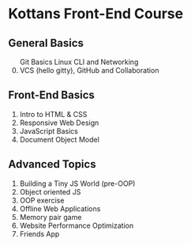 <!DOCTYPE html>

<head>
    <meta charset="utf-8" />
    <h1>Kottans Front-End Course</h1>
    <meta name="description" content="Stage 0. Self-Study" />
    <link rel="stylesheet" href="https://maxcdn.bootstrapcdn.com/bootstrap/3.3.7/css/bootstrap.min.css" integrity="sha384-BVYiiSIFeK1dGmJRAkycuHAHRg32OmUcww7on3RYdg4Va+PmSTsz/K68vbdEjh4u" crossorigin="anonymous">
    <link href="https://fonts.googleapis.com/icon?family=Material+Icons" rel="stylesheet">
</head>

<body>
    <div>
        <h2>General Basics</h2>
        <ol class="list-group" start="0">
                <!-- <i class="material-icons">done</i></span> -->
                Git Basics
            </li>
                <!-- <i class="material-icons">done</i></span> -->
                Linux CLI and Networking
            </li>
            <li class="list-group-item d-flex justify-content-between align-items-center">
                <!-- <i class="material-icons">done</i></span> -->
                VCS (hello gitty), GitHub and Collaboration
            </li>
        </ol>
    </div>
    <div>
        <h2>Front-End Basics</h2>
        <ol class="list-group">
            <li class="list-group-item d-flex justify-content-between align-items-center">
                <!-- <i class="material-icons">done</i></span> -->
                Intro to HTML & CSS
            </li>
            <li class="list-group-item d-flex justify-content-between align-items-center">
                <!-- <i class="material-icons">done</i></span> -->
                Responsive Web Design
            </li>
            <li class="list-group-item d-flex justify-content-between align-items-center">
                <!-- <i class="material-icons">done</i></span> -->
                JavaScript Basics
            </li>
            <li class="list-group-item d-flex justify-content-between align-items-center">
                <!-- <i class="material-icons">done</i></span> -->
                Document Object Model
            </li>
        </ol>
    </div>
    <div>
        <h2>Advanced Topics</h2>
        <ol class="list-group">
            <li class="list-group-item d-flex justify-content-between align-items-center">
                <!-- <i class="material-icons">done</i></span> -->
                Building a Tiny JS World (pre-OOP)
            </li>
            <li class="list-group-item d-flex justify-content-between align-items-center">
                <!-- <i class="material-icons">done</i></span> -->
                Object oriented JS
            </li>
            <li class="list-group-item d-flex justify-content-between align-items-center">
                <!-- <i class="material-icons">done</i></span> -->
                OOP exercise
            </li>
            <li class="list-group-item d-flex justify-content-between align-items-center">
                <!-- <i class="material-icons">done</i></span> -->
                Offline Web Applications
            </li>
            <li class="list-group-item d-flex justify-content-between align-items-center">
                <!-- <i class="material-icons">done</i></span> -->
                Memory pair game
            </li>
            <li class="list-group-item d-flex justify-content-between align-items-center">
                <!-- <i class="material-icons">done</i></span> -->
                Website Performance Optimization
            </li>
            <li class="list-group-item d-flex justify-content-between align-items-center">
                <!-- <i class="material-icons">done</i></span> -->
                Friends App
            </li>
        </ol>
    </div>
</body>
</html>
